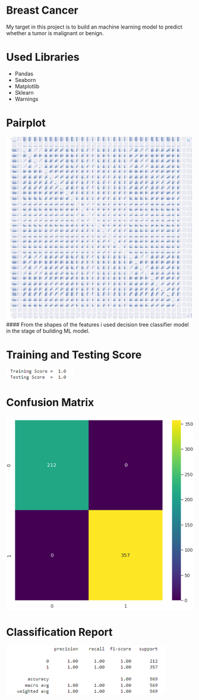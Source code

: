 # Breast Cancer
My target in this project is to build an machine learning model to predict whether a tumor is malignant or benign.
# Used Libraries
- Pandas
- Seaborn
- Matplotlib
- Sklearn
- Warnings
# Pairplot
<img src="Images/pairplot.png" alt="Pairplot">
#### From the shapes of the features i used decision tree classifier model in the stage of building ML model.

# Training and Testing Score
<img src="Images/scores.png" alt="The Scores">

# Confusion Matrix
<img src="Images/conf_mat.png" alt="Confusion Matrix">

# Classification Report
<img src="Images/class_rep.png" alt="Classification Report">
